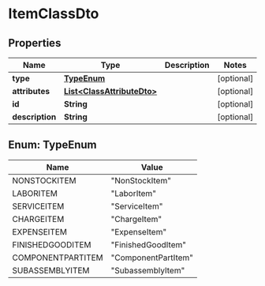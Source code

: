 
# ItemClassDto

## Properties
Name | Type | Description | Notes
------------ | ------------- | ------------- | -------------
**type** | [**TypeEnum**](#TypeEnum) |  |  [optional]
**attributes** | [**List&lt;ClassAttributeDto&gt;**](ClassAttributeDto.md) |  |  [optional]
**id** | **String** |  |  [optional]
**description** | **String** |  |  [optional]


<a name="TypeEnum"></a>
## Enum: TypeEnum
Name | Value
---- | -----
NONSTOCKITEM | &quot;NonStockItem&quot;
LABORITEM | &quot;LaborItem&quot;
SERVICEITEM | &quot;ServiceItem&quot;
CHARGEITEM | &quot;ChargeItem&quot;
EXPENSEITEM | &quot;ExpenseItem&quot;
FINISHEDGOODITEM | &quot;FinishedGoodItem&quot;
COMPONENTPARTITEM | &quot;ComponentPartItem&quot;
SUBASSEMBLYITEM | &quot;SubassemblyItem&quot;



